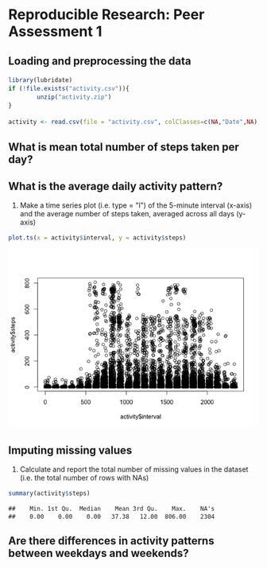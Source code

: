 # Reproducible Research: Peer Assessment 1


## Loading and preprocessing the data

```r
library(lubridate)
if (!file.exists("activity.csv")){
        unzip("activity.zip")
}

activity <- read.csv(file = "activity.csv", colClasses=c(NA,"Date",NA), stringsAsFactors=T, header = TRUE)
```


## What is mean total number of steps taken per day?



## What is the average daily activity pattern?

1. Make a time series plot (i.e. type = "l") of the 5-minute interval (x-axis) and the average number of steps taken, averaged across all days (y-axis)


```r
plot.ts(x = activity$interval, y = activity$steps)
```

![](PA1_template_files/figure-html/unnamed-chunk-2-1.png) 



## Imputing missing values

1. Calculate and report the total number of missing values in the dataset (i.e. the total number of rows with NAs)


```r
summary(activity$steps)
```

```
##    Min. 1st Qu.  Median    Mean 3rd Qu.    Max.    NA's 
##    0.00    0.00    0.00   37.38   12.00  806.00    2304
```



## Are there differences in activity patterns between weekdays and weekends?
